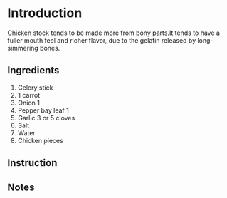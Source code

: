 
# Introduction

Chicken stock tends to be made more from bony parts.It tends to have a fuller mouth feel and richer flavor, due to the gelatin released by long-simmering bones.


## Ingredients
1. Celery stick 
2. 1 carrot
3. Onion 1
4. Pepper bay leaf 1
5. Garlic 3 or 5 cloves
6. Salt 
7. Water
8. Chicken pieces


## Instruction





## Notes